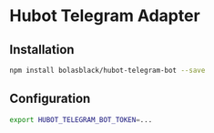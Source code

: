 # Hubot Telegram Adapter

## Installation

```bash
npm install bolasblack/hubot-telegram-bot --save
```

## Configuration

```bash
export HUBOT_TELEGRAM_BOT_TOKEN=...
```
